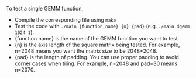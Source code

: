 To test a single GEMM function,
* Compile the corresponding file using `make`
* Test the code with `./main {function_name} {n} {pad}` (e.g. `./main dgemm 1024 1`). 
* {function name} is the name of the GEMM function you want to test.
* {n} is the axis length of the square matrix being tested. For example, n=2048
means you want the matrix size to be 2048*2048.
* {pad} is the length of padding. You can use proper padding to avoid corner
cases when tiling. For example, n=2048 and pad=30 means n=2070.
